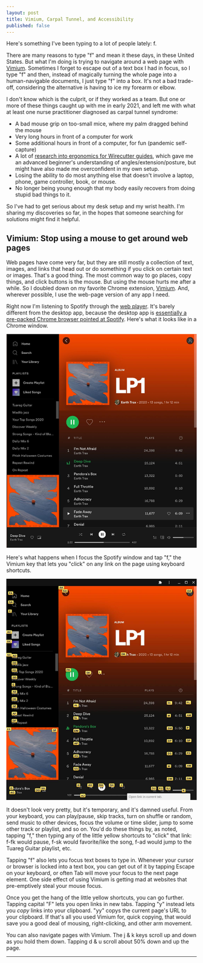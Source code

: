 ```yaml
---
layout: post
title: Vimium, Carpal Tunnel, and Accessibility
published: false
---
```



Here's something I've been typing to a lot of people lately: f.

There are many reasons to type "f" and mean it these days, in these United States. But what I'm doing is trying to navigate around a web page with [Vimium](https://vimium.github.io/). Sometimes I forget to escape out of a text box I had in focus, so I type "f" and then, instead of magically turning the whole page into a human-navigable documents, I just type "f" into a box. It's not a bad trade-off, considering the alternative is having to ice my forearm or elbow.

I don't know which is the culprit, or if they worked as a team. But one or more of these things caught up with me in early 2021, and left me with what at least one nurse practitioner diagnosed as carpal tunnel syndrome:

+ A bad mouse grip on too-small mice, where my palm dragged behind the mouse
+ Very long hours in front of a computer for work
+ Some additional hours in front of a computer, for fun (pandemic self-capture)
+ A lot of [research into ergonomics for Wirecutter guides](https://duckduckgo.com/?q=site%3Anytimes.com%2Fwirecutter+%22kevin+purdy%22+ergonomics&ia=web), which gave me an advanced beginner's understanding of angles/extension/posture, but might have also made me overconfident in my own setup.
+ Losing the ability to do most anything else that doesn't involve a laptop, phone, game controller, book, or mouse.
+ No longer being young enough that my body easily recovers from doing stupid bad things to it.

So I've had to get serious about my desk setup and my wrist health. I'm sharing my discoveries so far, in the hopes that someone searching for solutions might find it helpful.

## Vimium: Stop using a mouse to get around web pages

Web pages have come very far, but they are still mostly a collection of text, images, and links that head out or do something if you click on certain text or images. That's a good thing. The most common way to go places, copy things, and click buttons is the mouse. But using the mouse hurts me after a while. So I doubled down on my favorite Chrome extension, [Vimium](https://vimium.github.io/). And, wherever possible, I use the web-page version of any app I need.

Right now I'm listening to Spotify through the [web player](http://play.spotify.com/). It's barely different from the desktop app, because the desktop app is [essentially a pre-packed Chrome browser pointed at Spotify](https://jonathanchang.org/blog/setting-up-spotifyd-on-macos/). Here's what it looks like in a Chrome window.

![Spotify, open as a web page](/assets/post_images/2021-02-20/spotify_regular.jpg)

Here's what happens when I focus the Spotify window and tap "f," the Vimium key that lets you "click" on any link on the page using keyboard shortcuts.

![Spotify, open with Vimium active](/assets/post_images/2021-02-20/spotify_vimium.jpg)

It doesn't look very pretty, but it's temporary, and it's damned useful. From your keyboard, you can play/pause, skip tracks, turn on shuffle or random, send music to other devices, focus the volume or time slider, jump to some other track or playlist, and so on. You'd do these things by, as noted, tapping "f," then typing any of the little yellow shortcuts to "click" that link: f-fk would pause, f-sk would favorite/like the song, f-ad would jump to the Tuareg Guitar playlist, etc.

Tapping "f" also lets you focus text boxes to type in. Whenever your cursor or browser is locked into a text box, you can get out of it by tapping Escape on your keyboard, or often Tab will move your focus to the next page element. One side effect of using Vimium is getting mad at websites that pre-emptively steal your mouse focus.

Once you get the hang of the little yellow shortcuts, you can go further. Tapping capital "F" lets you open links in new tabs. Tapping "y" instead lets you _copy_ links into your clipboard. "yy" copys the current page's URL to your clipboard. If that's all you used Vimium for, quick copying, that would save you a good deal of mousing, right-clicking, and other arm movement.

You can also navigate pages with Vimium. The j & k keys scroll up and down as you hold them down. Tapping d & u scroll about 50% down and up the page.

***